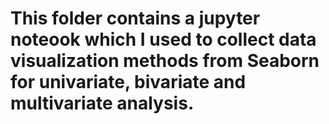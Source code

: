 # This folder contains a jupyter noteook which I used to collect data visualization methods from Seaborn for univariate, bivariate and multivariate analysis.
